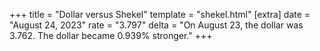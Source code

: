 +++
title = "Dollar versus Shekel"
template = "shekel.html"
[extra]
date = "August 24, 2023"
rate = "3.797"
delta = "On August 23, the dollar was 3.762. The dollar became 0.939% stronger."
+++

